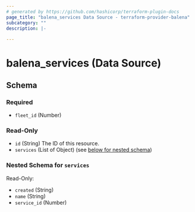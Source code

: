 ```yaml
---
# generated by https://github.com/hashicorp/terraform-plugin-docs
page_title: "balena_services Data Source - terraform-provider-balena"
subcategory: ""
description: |-
  
---
```


# balena_services (Data Source)





<!-- schema generated by tfplugindocs -->
## Schema

### Required

- `fleet_id` (Number)

### Read-Only

- `id` (String) The ID of this resource.
- `services` (List of Object) (see [below for nested schema](#nestedatt--services))

<a id="nestedatt--services"></a>
### Nested Schema for `services`

Read-Only:

- `created` (String)
- `name` (String)
- `service_id` (Number)
